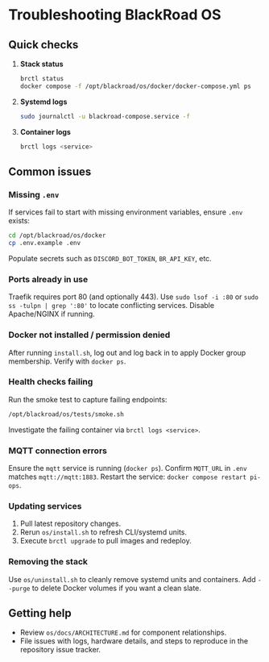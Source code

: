 # Troubleshooting BlackRoad OS

## Quick checks

1. **Stack status**
   ```bash
   brctl status
   docker compose -f /opt/blackroad/os/docker/docker-compose.yml ps
   ```
2. **Systemd logs**
   ```bash
   sudo journalctl -u blackroad-compose.service -f
   ```
3. **Container logs**
   ```bash
   brctl logs <service>
   ```

## Common issues

### Missing `.env`
If services fail to start with missing environment variables, ensure `.env` exists:
```bash
cd /opt/blackroad/os/docker
cp .env.example .env
```
Populate secrets such as `DISCORD_BOT_TOKEN`, `BR_API_KEY`, etc.

### Ports already in use
Traefik requires port 80 (and optionally 443). Use `sudo lsof -i :80` or `sudo ss -tulpn | grep ':80'` to locate conflicting services. Disable Apache/NGINX if running.

### Docker not installed / permission denied
After running `install.sh`, log out and log back in to apply Docker group membership. Verify with `docker ps`.

### Health checks failing
Run the smoke test to capture failing endpoints:
```bash
/opt/blackroad/os/tests/smoke.sh
```
Investigate the failing container via `brctl logs <service>`.

### MQTT connection errors
Ensure the `mqtt` service is running (`docker ps`). Confirm `MQTT_URL` in `.env` matches `mqtt://mqtt:1883`. Restart the service: `docker compose restart pi-ops`.

### Updating services
1. Pull latest repository changes.
2. Rerun `os/install.sh` to refresh CLI/systemd units.
3. Execute `brctl upgrade` to pull images and redeploy.

### Removing the stack
Use `os/uninstall.sh` to cleanly remove systemd units and containers. Add `--purge` to delete Docker volumes if you want a clean slate.

## Getting help

- Review `os/docs/ARCHITECTURE.md` for component relationships.
- File issues with logs, hardware details, and steps to reproduce in the repository issue tracker.
